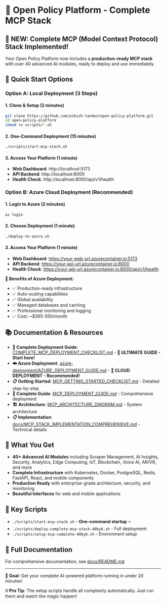 # 🚀 Open Policy Platform - Complete MCP Stack

## 🎉 **NEW: Complete MCP (Model Context Protocol) Stack Implemented!**

Your Open Policy Platform now includes a **production-ready MCP stack** with over 40 advanced AI modules, ready to deploy and use immediately.

## 🚀 **Quick Start Options**

### **Option A: Local Deployment (3 Steps)**

#### 1. **Clone & Setup** (2 minutes)
```bash
git clone https://github.com/ashish-tandon/open-policy-platform.git
cd open-policy-platform
chmod +x scripts/*.sh
```

#### 2. **One-Command Deployment** (15 minutes)
```bash
./scripts/start-mcp-stack.sh
```

#### 3. **Access Your Platform** (1 minute)
- **Web Dashboard**: http://localhost:5173
- **API Backend**: http://localhost:8000
- **Health Check**: http://localhost:8000/api/v1/health

### **Option B: Azure Cloud Deployment (Recommended)**

#### 1. **Login to Azure** (2 minutes)
```bash
az login
```

#### 2. **Choose Deployment** (1 minute)
```bash
./deploy-to-azure.sh
```

#### 3. **Access Your Platform** (1 minute)
- **Web Dashboard**: https://your-web-url.azurecontainer.io:5173
- **API Backend**: https://your-api-url.azurecontainer.io:8000
- **Health Check**: https://your-api-url.azurecontainer.io:8000/api/v1/health

**🌟 Benefits of Azure Deployment:**
- ✅ Production-ready infrastructure
- ✅ Auto-scaling capabilities
- ✅ Global availability
- ✅ Managed databases and caching
- ✅ Professional monitoring and logging
- ✅ Cost: ~$365-550/month

## 📚 **Documentation & Resources**

- **🎯 Complete Deployment Guide**: [COMPLETE_MCP_DEPLOYMENT_CHECKLIST.md](COMPLETE_MCP_DEPLOYMENT_CHECKLIST.md) - **🚀 ULTIMATE GUIDE - Start here!**
- **☁️ Azure Deployment**: [azure-deployment/AZURE_DEPLOYMENT_GUIDE.md](azure-deployment/AZURE_DEPLOYMENT_GUIDE.md) - **🌟 CLOUD DEPLOYMENT - Recommended!**
- **📋 Getting Started**: [MCP_GETTING_STARTED_CHECKLIST.md](MCP_GETTING_STARTED_CHECKLIST.md) - Detailed step-by-step
- **📖 Complete Guide**: [MCP_DEPLOYMENT_GUIDE.md](MCP_DEPLOYMENT_GUIDE.md) - Comprehensive deployment
- **🏗️ Architecture**: [MCP_ARCHITECTURE_DIAGRAM.md](MCP_ARCHITECTURE_DIAGRAM.md) - System architecture
- **📋 Implementation**: [docs/MCP_STACK_IMPLEMENTATION_COMPREHENSIVE.md](docs/MCP_STACK_IMPLEMENTATION_COMPREHENSIVE.md) - Technical details

## 🤖 **What You Get**

- **40+ Advanced AI Modules** including Scraper Management, AI Insights, Security, Analytics, Edge Computing, IoT, Blockchain, Voice AI, AR/VR, and more
- **Complete Infrastructure** with Kubernetes, Docker, PostgreSQL, Redis, FastAPI, React, and mobile components
- **Production Ready** with enterprise-grade architecture, security, and monitoring
- **Beautiful Interfaces** for web and mobile applications

## 🔧 **Key Scripts**

- `./scripts/start-mcp-stack.sh` - **One-command startup** ⭐
- `./scripts/deploy-complete-mcp-stack-40by6.sh` - Full deployment
- `./scripts/setup-mcp-complete-40by6.sh` - Environment setup

## 📖 **Full Documentation**

For comprehensive documentation, see [docs/README.md](docs/README.md)

---

**🎯 Goal**: Get your complete AI-powered platform running in under 20 minutes!

**💡 Pro Tip**: The setup scripts handle all complexity automatically. Just run them and watch the magic happen!
